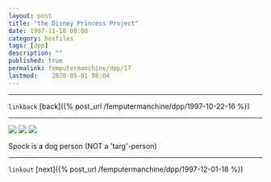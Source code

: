 ```yaml
---
layout: post
title: "the Disney Princess Project"
date: 1997-11-10 00:00
category: hexfiles
tags: [dpp]
description: ""
published: true
permalink: femputermanchine/dpp/17
lastmod:	2020-05-01 08:04
---
```


*****
`linkback`
[back]({% post_url /femputermanchine/dpp/1997-10-22-16 %})

*****

<img src="{{ site.url }}/assets/img/dpp-17-1.jpg" maxwidth="1000" />

<img src="{{ site.url }}/assets/img/dpp-17-2.jpg" maxwidth="1000" />

<img src="{{ site.url }}/assets/img/dpp-17-3.jpg" maxwidth="1000" />



Spock is a dog person
(NOT a 'targ'-person)

*****

`linkout`
[next]({% post_url /femputermanchine/dpp/1997-12-01-18 %})


